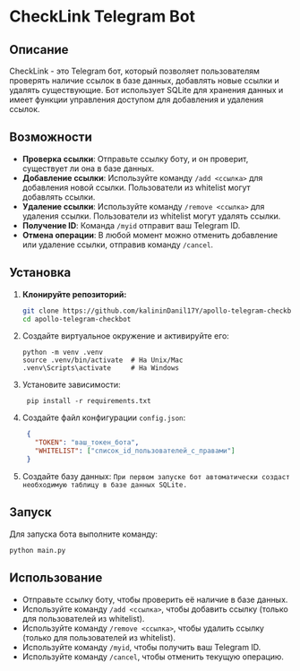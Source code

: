 # CheckLink Telegram Bot

## Описание

CheckLink - это Telegram бот, который позволяет пользователям проверять наличие ссылок в базе данных, добавлять новые ссылки и удалять существующие. Бот использует SQLite для хранения данных и имеет функции управления доступом для добавления и удаления ссылок.

## Возможности

- **Проверка ссылки**: Отправьте ссылку боту, и он проверит, существует ли она в базе данных.
- **Добавление ссылки**: Используйте команду `/add <ссылка>` для добавления новой ссылки. Пользователи из whitelist могут добавлять ссылки.
- **Удаление ссылки**: Используйте команду `/remove <ссылка>` для удаления ссылки. Пользователи из whitelist могут удалять ссылки.
- **Получение ID**: Команда `/myid` отправит ваш Telegram ID.
- **Отмена операции**: В любой момент можно отменить добавление или удаление ссылки, отправив команду `/cancel`.

## Установка

1. **Клонируйте репозиторий:**

   ```bash
   git clone https://github.com/kalininDanil17Y/apollo-telegram-checkbot.git
   cd apollo-telegram-checkbot
   ```
   
2. Создайте виртуальное окружение и активируйте его:
   ```commandline
   python -m venv .venv
   source .venv/bin/activate  # На Unix/Mac
   .venv\Scripts\activate     # На Windows
   ```
   
3. Установите зависимости:
   ```commandline
    pip install -r requirements.txt
    ```
4. Создайте файл конфигурации `config.json`:
   ```json
    {
      "TOKEN": "ваш_токен_бота",
      "WHITELIST": ["список_id_пользователей_с_правами"]
    }
   ```
   
5. Создайте базу данных:
   `При первом запуске бот автоматически создаст необходимую таблицу в базе данных SQLite.`

## Запуск
Для запуска бота выполните команду:
   ```commandline
   python main.py
   ```
## Использование
- Отправьте ссылку боту, чтобы проверить её наличие в базе данных.
- Используйте команду `/add <ссылка>`, чтобы добавить ссылку (только для пользователей из whitelist).
- Используйте команду `/remove <ссылка>`, чтобы удалить ссылку (только для пользователей из whitelist).
- Используйте команду `/myid`, чтобы получить ваш Telegram ID.
- Используйте команду `/cancel`, чтобы отменить текущую операцию.